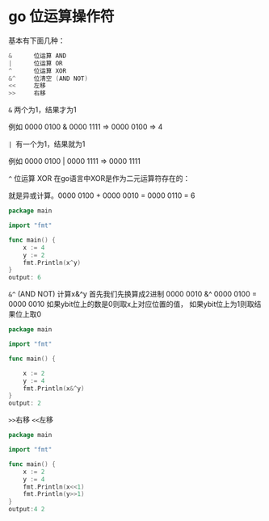 # go 位运算操作符

基本有下面几种：

```go
&      位运算 AND
|      位运算 OR
^      位运算 XOR
&^     位清空 (AND NOT)
<<     左移
>>     右移
```

`&` 两个为1，结果才为1

例如 0000 0100 & 0000 1111 => 0000 0100 => 4

`| `有一个为1，结果就为1

例如 0000 0100 | 0000 1111 => 0000 1111


`^` 位运算 XOR 在go语言中XOR是作为二元运算符存在的：
         
就是异或计算。0000 0100 + 0000 0010 = 0000 0110 = 6
```go
package main

import "fmt"

func main() {
    x := 4
    y := 2
    fmt.Println(x^y)
}
output: 6
```

`&^` (AND NOT)
计算x&^y 首先我们先换算成2进制  0000 0010 &^ 0000 0100 = 0000 0010 如果ybit位上的数是0则取x上对应位置的值， 如果ybit位上为1则取结果位上取0

```go
package main

import "fmt"

func main() {

    x := 2
    y := 4
    fmt.Println(x&^y)
}
output: 2
```

`>>`右移 `<<`左移 

```go
package main

import "fmt"

func main() {
    x := 2
    y := 4
    fmt.Println(x<<1)
    fmt.Println(y>>1)
}
output:4 2
```